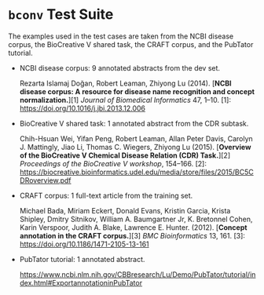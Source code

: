 # `bconv` Test Suite

The examples used in the test cases are taken from the NCBI disease corpus, the BioCreative V shared task, the CRAFT corpus, and the PubTator tutorial.

* NCBI disease corpus: 9 annotated abstracts from the dev set.

  Rezarta Islamaj Doğan, Robert Leaman, Zhiyong Lu (2014).
  [**NCBI disease corpus: A resource for disease name recognition and concept normalization.**][1]
  *Journal of Biomedical Informatics* 47, 1–10.
  [1]: https://doi.org/10.1016/j.jbi.2013.12.006

* BioCreative V shared task: 1 annotated abstract from the CDR subtask.

  Chih-Hsuan Wei, Yifan Peng, Robert Leaman, Allan Peter Davis, Carolyn J. Mattingly, Jiao Li, Thomas C. Wiegers, Zhiyong Lu (2015).
  [**Overview of the BioCreative V Chemical Disease Relation (CDR) Task.**][2]
  *Proceedings of the BioCreative V workshop*, 154–166.
  [2]: https://biocreative.bioinformatics.udel.edu/media/store/files/2015/BC5CDRoverview.pdf

* CRAFT corpus: 1 full-text article from the training set.

  Michael Bada, Miriam Eckert, Donald Evans, Kristin Garcia, Krista Shipley, Dmitry Sitnikov, William A. Baumgartner Jr, K. Bretonnel Cohen, Karin Verspoor, Judith A. Blake, Lawrence E. Hunter. (2012).
  [**Concept annotation in the CRAFT corpus.**][3]
  *BMC Bioinformatics* 13, 161.
  [3]: https://doi.org/10.1186/1471-2105-13-161

* PubTator tutorial: 1 annotated abstract.

  https://www.ncbi.nlm.nih.gov/CBBresearch/Lu/Demo/PubTator/tutorial/index.html#ExportannotationinPubTator
